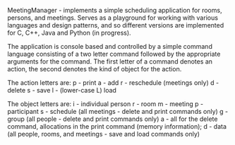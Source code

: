 MeetingManager - implements a simple scheduling application for rooms, persons, and meetings. Serves as a playground for working with various languages and design patterns, and so different versions are implemented for C, C++, Java and Python (in progress).

The application is console based and controlled by a simple command language consisting of a two letter command followed by the appropriate arguments for the command. The first letter of a command denotes an action, the second denotes the kind of object for the action.


The action letters are:
p - print
a - add
r - reschedule (meetings only)
d - delete
s - save
l - (lower-case L) load

The object letters are:
i - individual person
r - room
m - meeting
p - participant
s - schedule (all meetings - delete and print commands only)
g - group (all people - delete and print commands only)
a - all for the delete command, allocations in the print command (memory information); 
d - data (all people, rooms, and meetings - save and load commands only)